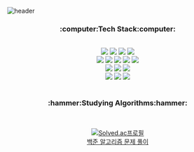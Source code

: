 ![header](https://capsule-render.vercel.app/api?type=soft&color=gradient&height=200&section=header&text=Hi!%20I'm%20Haewon&fontSize=70&animation=blink)

<div align=center><h3>:computer:Tech Stack:computer:</h3><br/>
  <img src="https://img.shields.io/badge/Python-3776AB?style=for-the-badge&logo=Python&logoColor=white">
  <img src="https://img.shields.io/badge/Oracle-F80000?style=for-the-badge&logo=Oracle&logoColor=white">
  <img src="https://img.shields.io/badge/MySQL-4479A1?style=for-the-badge&logo=MySQL&logoColor=white">
  <img src="https://img.shields.io/badge/R-276DC3?style=for-the-badge&logo=R&logoColor=white"><br/>
  <img src="https://img.shields.io/badge/Selenium-43B02A?style=for-the-badge&logo=Selenium&logoColor=white">
  <img src="https://img.shields.io/badge/TensorFlow-FF6F00?style=for-the-badge&logo=TensorFlow&logoColor=white">
  <img src="https://img.shields.io/badge/Keras-D00000?style=for-the-badge&logo=Keras&logoColor=white">
  <img src="https://img.shields.io/badge/Jupyter-F37626?style=for-the-badge&logo=Jupyter&logoColor=white">
  <img src="https://img.shields.io/badge/PyCharm-000000?style=for-the-badge&logo=PyCharm&logoColor=white"><br/>
  <img src="https://img.shields.io/badge/Apache Hadoop-66CCFF?style=for-the-badge&logo=ApacheHadoop&logoColor=white">
  <img src="https://img.shields.io/badge/Apache Hive-FDEE21?style=for-the-badge&logo=ApacheHive&logoColor=white">
  <img src="https://img.shields.io/badge/Apache Spark-E25A1C?style=for-the-badge&logo=Apache Spark&logoColor=white"><br/>
  <img src="https://img.shields.io/badge/Google Colab-F9AB00?style=for-the-badge&logo=Google Colab&logoColor=white">
  <img src="https://img.shields.io/badge/Notion-000000?style=for-the-badge&logo=Notion&logoColor=white">
  <img src="https://img.shields.io/badge/GitHub-181717?style=for-the-badge&logo=GitHub&logoColor=white"><br/><br/>
  
  <h3>:hammer:Studying Algorithms:hammer:</h3><br/>
  
  [![Solved.ac프로필](http://mazassumnida.wtf/api/v2/generate_badge?boj=0514dong8ee)](https://solved.ac/0514dong8ee)<br/>
  [백준 알고리즘 문제 풀이](https://github.com/54data/Baekjoon-Study)
</div>
